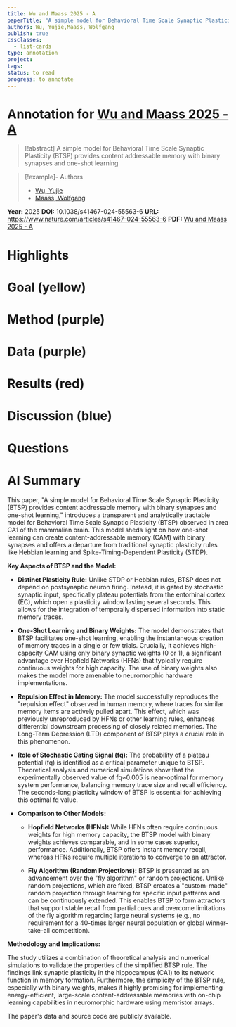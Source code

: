 ```yaml
---
title: Wu and Maass 2025 - A
paperTitle: "A simple model for Behavioral Time Scale Synaptic Plasticity (BTSP) provides content addressable memory with binary synapses and one-shot learning"
authors: Wu, Yujie,Maass, Wolfgang
publish: true
cssclasses:
  - list-cards
type: annotation
project:
tags:
status: to read
progress: to annotate
---
```

# Annotation for [Wu and Maass 2025 - A](Papers/References/Wu%20and%20Maass%202025%20-%20A)

> [!abstract] A simple model for Behavioral Time Scale Synaptic Plasticity (BTSP) provides content addressable memory with binary synapses and one-shot learning

> [!example]- Authors
> - [Wu, Yujie](Wu%2C%20Yujie)
> - [Maass, Wolfgang](Maass%2C%20Wolfgang)

**Year:** 2025
**DOI:** 10.1038/s41467-024-55563-6
**URL:** https://www.nature.com/articles/s41467-024-55563-6
**PDF:** [Wu and Maass 2025 - A](Papers/PDFs/Wu%20and%20Maass%202025%20-%20A%20simple%20model%20for%20Behavioral%20Time%20Scale%20Synaptic%20Plasticity%20(BTSP)%20provides%20content%20addressable%20memory%20with%20binary%20synapses%20and%20one-shot%20learning.pdf)

# Highlights


# Goal (yellow)


# Method (purple)


# Data (purple)


# Results (red)


# Discussion (blue)


# Questions


# AI Summary
This paper, "A simple model for Behavioral Time Scale Synaptic Plasticity (BTSP) provides content addressable memory with binary synapses and one-shot learning," introduces a transparent and analytically tractable model for Behavioral Time Scale Synaptic Plasticity (BTSP) observed in area CA1 of the mammalian brain. This model sheds light on how one-shot learning can create content-addressable memory (CAM) with binary synapses and offers a departure from traditional synaptic plasticity rules like Hebbian learning and Spike-Timing-Dependent Plasticity (STDP).

**Key Aspects of BTSP and the Model:**

- **Distinct Plasticity Rule:** Unlike STDP or Hebbian rules, BTSP does not depend on postsynaptic neuron firing. Instead, it is gated by stochastic synaptic input, specifically plateau potentials from the entorhinal cortex (EC), which open a plasticity window lasting several seconds. This allows for the integration of temporally dispersed information into static memory traces.
    
- **One-Shot Learning and Binary Weights:** The model demonstrates that BTSP facilitates one-shot learning, enabling the instantaneous creation of memory traces in a single or few trials. Crucially, it achieves high-capacity CAM using only binary synaptic weights (0 or 1), a significant advantage over Hopfield Networks (HFNs) that typically require continuous weights for high capacity. The use of binary weights also makes the model more amenable to neuromorphic hardware implementations.
    
- **Repulsion Effect in Memory:** The model successfully reproduces the "repulsion effect" observed in human memory, where traces for similar memory items are actively pulled apart. This effect, which was previously unreproduced by HFNs or other learning rules, enhances differential downstream processing of closely related memories. The Long-Term Depression (LTD) component of BTSP plays a crucial role in this phenomenon.
    
- **Role of Stochastic Gating Signal (fq):** The probability of a plateau potential (fq​) is identified as a critical parameter unique to BTSP. Theoretical analysis and numerical simulations show that the experimentally observed value of fq​≈0.005 is near-optimal for memory system performance, balancing memory trace size and recall efficiency. The seconds-long plasticity window of BTSP is essential for achieving this optimal fq​ value.
    
- **Comparison to Other Models:**
    - **Hopfield Networks (HFNs):** While HFNs often require continuous weights for high memory capacity, the BTSP model with binary weights achieves comparable, and in some cases superior, performance. Additionally, BTSP offers instant memory recall, whereas HFNs require multiple iterations to converge to an attractor.
        
    - **Fly Algorithm (Random Projections):** BTSP is presented as an advancement over the "fly algorithm" or random projections. Unlike random projections, which are fixed, BTSP creates a "custom-made" random projection through learning for specific input patterns and can be continuously extended. This enables BTSP to form attractors that support stable recall from partial cues and overcome limitations of the fly algorithm regarding large neural systems (e.g., no requirement for a 40-times larger neural population or global winner-take-all competition).
        

**Methodology and Implications:**

The study utilizes a combination of theoretical analysis and numerical simulations to validate the properties of the simplified BTSP rule. The findings link synaptic plasticity in the hippocampus (CA1) to its network function in memory formation. Furthermore, the simplicity of the BTSP rule, especially with binary weights, makes it highly promising for implementing energy-efficient, large-scale content-addressable memories with on-chip learning capabilities in neuromorphic hardware using memristor arrays.

The paper's data and source code are publicly available.